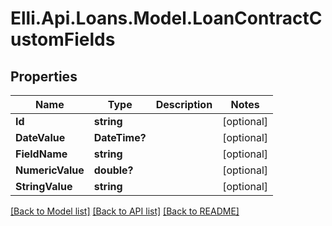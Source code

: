 # Elli.Api.Loans.Model.LoanContractCustomFields
## Properties

Name | Type | Description | Notes
------------ | ------------- | ------------- | -------------
**Id** | **string** |  | [optional] 
**DateValue** | **DateTime?** |  | [optional] 
**FieldName** | **string** |  | [optional] 
**NumericValue** | **double?** |  | [optional] 
**StringValue** | **string** |  | [optional] 

[[Back to Model list]](../README.md#documentation-for-models) [[Back to API list]](../README.md#documentation-for-api-endpoints) [[Back to README]](../README.md)

